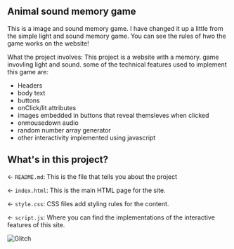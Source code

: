 ## Animal sound memory game
This is a image and sound memory game. I have changed it up a little from the simple light and sound memory game.
You can see the rules of hwo the game works on the website!

What the project involves:
This project is a website with a memory. game invovling light and sound.
some of the technical features used to implement this game are:
- Headers
- body text
- buttons
- onClick/lit attributes
- images embedded in buttons that reveal themsleves when clicked
- onmousedown audio
- random number array generator
- other interactivity implemented using javascript

## What's in this project?

← `README.md`: This is the file that tells you about the project

← `index.html`: This is the main HTML page for the site.

← `style.css`: CSS files add styling rules for the content.

← `script.js`: Where you can find the implementations of the interactive features of this site.

![Glitch](https://cdn.glitch.com/a9975ea6-8949-4bab-addb-8a95021dc2da%2FLogo_Color.svg?v=1602781328576)

